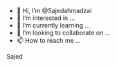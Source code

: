 - 👋 Hi, I’m @Sajedahmadzai
- 👀 I’m interested in ...
- 🌱 I’m currently learning ...
- 💞️ I’m looking to collaborate on ...
- 📫 How to reach me ...

<!---
Sajedahmadzai/Sajedahmadzai is a ✨ special ✨ repository because its `README.md` (this file) appears on your GitHub profile.
You can click the Preview link to take a look at your changes.
--->Sajed 

